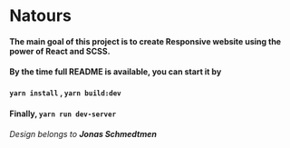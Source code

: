 # Natours

#### The main goal of this project is to create Responsive website using the power of React and SCSS. 

#### By the time full README is available, you can start it by 
#### ```yarn install``` , ```yarn build:dev```
#### Finally,  ```yarn run dev-server```

###### Design belongs to ***Jonas Schmedtmen***